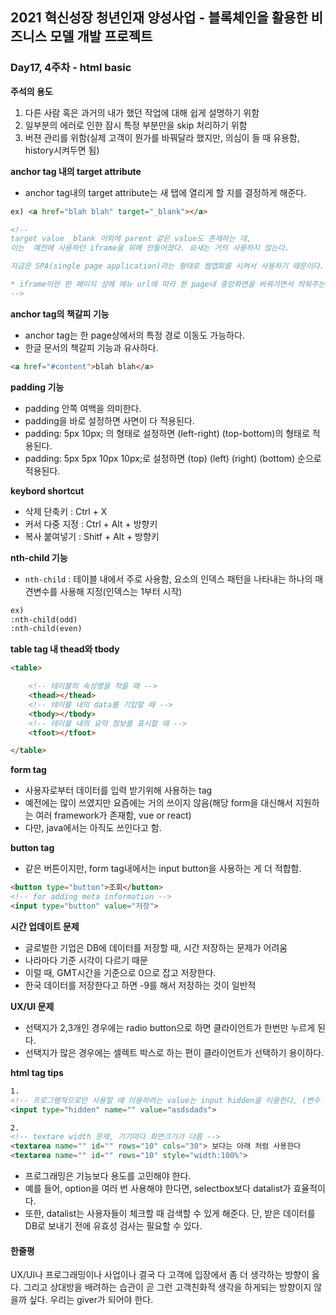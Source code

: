  ## 2021 혁신성장 청년인재 양성사업 - 블록체인을 활용한 비즈니스 모델 개발 프로젝트
 ### Day17, 4주차 - html basic


**주석의 용도**
1. 다른 사람 혹은 과거의 내가 했던 작업에 대해 쉽게 설명하기 위함
2. 일부분의 에러로 인한 잠시 특정 부분만을 skip 처리하기 위함
3. 버젼 관리를 위함(실제 고객이 뭔가를 바꿔달라 했지만, 의심이 들 때 유용함, history시켜두면 됨)


**anchor tag 내의 target attribute**
- anchor tag내의 target attribute는 새 탭에 열리게 할 지를 결정하게 해준다.

```html
ex) <a href="blah blah" target="_blank"></a>

<!-- 
target value _blank 이외에 parent 같은 value도 존재하는 데,
이는  예전에 사용하던 iframe을 위해 만들어졌다. 요새는 거의 사용하지 않는다. 

지금은 SPA(single page application)라는 형태로 웹앱화를 시켜서 사용하기 때문이다.

* iframe이란 한 페이지 상에 메뉴 url에 따라 한 page내 중앙화면을 바꿔가면서 띄워주는 것을 의미한다.
-->
``` 

**anchor tag의 책갈피 기능**
- anchor tag는 한 page상에서의 특정 경로 이동도 가능하다.
- 한글 문서의 책갈피 기능과 유사하다.

```html
<a href="#content">blah blah</a>
```

**padding 기능**
- padding 안쪽 여백을 의미한다.
- padding을 바로 설정하면 사면이 다 적용된다.
- padding: 5px 10px; 의 형태로 설정하면 (left-right) (top-bottom)의 형태로 적용된다.
- padding: 5px 5px 10px 10px;로 설정하면 (top) (left) (right) (bottom) 순으로 적용된다.

**keybord shortcut**
- 삭제 단축키 : Ctrl + X
- 커서 다중 지정 : Ctrl + Alt + 방향키
- 복사 붙여넣기 : Shitf + Alt + 방향키

**nth-child 기능**
- `nth-child` : 테이블 내에서 주로 사용함, 요소의 인덱스 패턴을 나타내는 하나의 매견변수를 사용해 지정(인덱스는 1부터 시작)

```html
ex)
:nth-child(odd)
:nth-child(even)
```

**table tag 내 thead와 tbody**
```html
<table>

    <!-- 테이블의 속성명을 적을 때 -->
    <thead></thead>
    <!-- 테이블 내의 data를 기입할 때 -->
    <tbody></tbody>
    <!-- 테이블 내의 요약 정보를 표시할 때 -->
    <tfoot></tfoot>

</table>
```

**form tag**
- 사용자로부터 데이터를 입력 받기위해 사용하는 tag
- 예전에는 많이 쓰였지만 요즘에는 거의 쓰이지 않음(해당 form을 대신해서 지원하는 여러 framework가 존재함, vue or react)
- 다만, java에서는 아직도 쓰인다고 함.

**button tag**
- 같은 버튼이지만, form tag내에서는 input button을 사용하는 게 더 적합함. 
```html
<button type="button">조회</button>
<!-- for adding meta information -->
<input type="button" value="저장">
```

**시간 업데이트 문제**
- 글로벌한 기업은 DB에 데이터를 저장할 때, 시간 저장하는 문제가 어려움
- 나라마다 기준 시각이 다르기 때문
- 이럴 때, GMT시간을 기준으로 0으로 잡고 저장한다. 
- 한국 데이터를 저장한다고 하면 -9를 해서 저장하는 것이 일반적

**UX/UI 문제**
- 선택지가 2,3개인 경우에는 radio button으로 하면 클라이언트가 한번만 누르게 된다.
- 선택지가 많은 경우에는 셀렉트 박스로 하는 편이 클라이언트가 선택하기 용이하다.

**html tag tips** 
```html
1.
<!-- 프로그램적으로만 사용할 때 이용하려는 value는 input hidden을 이용한다, (변수 저장의 의미인듯) -->
<input type="hidden" name="" value="asdsdads">

2.
<!-- textare width 문제, 기기마다 화면크기가 다름 -->
<textarea name="" id="" rows="10" cols="30"> 보다는 아래 처럼 사용한다
<textarea name="" id="" rows="10" style="width:100%">
```
- 프로그래밍은 기능보다 용도를 고민해야 한다.
- 예를 들어, option을 여러 번 사용해야 한다면, selectbox보다 datalist가 효율적이다.
- 또한, datalist는 사용자들이 체크할 때 검색할 수 있게 해준다. 단, 받은 데이터를 DB로 보내기 전에 유효성 검사는 필요할 수 있다.

#### 한줄평
UX/UI나 프로그래밍이나 사업이나 결국 다 고객에 입장에서 좀 더 생각하는 방향이 옳다. 그리고 상대방을 배려하는 습관이 곧 그런 고객친화적 생각을 하게되는 방향이지 않을까 싶다. 우리는 giver가 되어야 한다.



